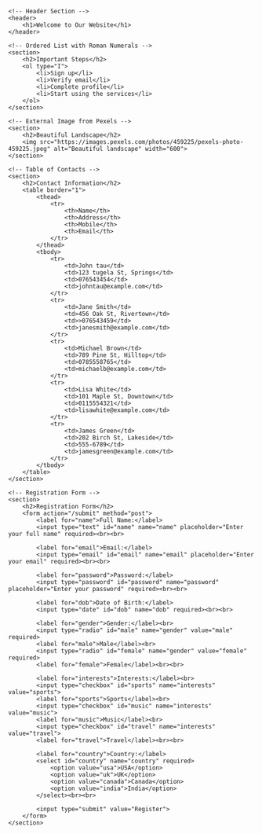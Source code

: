 <!DOCTYPE html>
<html lang="en">

<head>
    <meta charset="UTF-8">
    <meta name="viewport" content="width=device-width, initial-scale=1.0">
    <title>Advanced HTML5 Example</title>
</head>

<body>

    <!-- Header Section -->
    <header>
        <h1>Welcome to Our Website</h1>
    </header>

    <!-- Ordered List with Roman Numerals -->
    <section>
        <h2>Important Steps</h2>
        <ol type="I">
            <li>Sign up</li>
            <li>Verify email</li>
            <li>Complete profile</li>
            <li>Start using the services</li>
        </ol>
    </section>

    <!-- External Image from Pexels -->
    <section>
        <h2>Beautiful Landscape</h2>
        <img src="https://images.pexels.com/photos/459225/pexels-photo-459225.jpeg" alt="Beautiful landscape" width="600">
    </section>

    <!-- Table of Contacts -->
    <section>
        <h2>Contact Information</h2>
        <table border="1">
            <thead>
                <tr>
                    <th>Name</th>
                    <th>Address</th>
                    <th>Mobile</th>
                    <th>Email</th>
                </tr>
            </thead>
            <tbody>
                <tr>
                    <td>John tau</td>
                    <td>123 tugela St, Springs</td>
                    <td>076543454</td>
                    <td>johntau@example.com</td>
                </tr>
                <tr>
                    <td>Jane Smith</td>
                    <td>456 Oak St, Rivertown</td>
                    <td>>076543459</td>
                    <td>janesmith@example.com</td>
                </tr>
                <tr>
                    <td>Michael Brown</td>
                    <td>789 Pine St, Hilltop</td>
                    <td>0785558765</td>
                    <td>michaelb@example.com</td>
                </tr>
                <tr>
                    <td>Lisa White</td>
                    <td>101 Maple St, Downtown</td>
                    <td>0115554321</td>
                    <td>lisawhite@example.com</td>
                </tr>
                <tr>
                    <td>James Green</td>
                    <td>202 Birch St, Lakeside</td>
                    <td>555-6789</td>
                    <td>jamesgreen@example.com</td>
                </tr>
            </tbody>
        </table>
    </section>

    <!-- Registration Form -->
    <section>
        <h2>Registration Form</h2>
        <form action="/submit" method="post">
            <label for="name">Full Name:</label>
            <input type="text" id="name" name="name" placeholder="Enter your full name" required><br><br>

            <label for="email">Email:</label>
            <input type="email" id="email" name="email" placeholder="Enter your email" required><br><br>

            <label for="password">Password:</label>
            <input type="password" id="password" name="password" placeholder="Enter your password" required><br><br>

            <label for="dob">Date of Birth:</label>
            <input type="date" id="dob" name="dob" required><br><br>

            <label for="gender">Gender:</label><br>
            <input type="radio" id="male" name="gender" value="male" required>
            <label for="male">Male</label><br>
            <input type="radio" id="female" name="gender" value="female" required>
            <label for="female">Female</label><br><br>

            <label for="interests">Interests:</label><br>
            <input type="checkbox" id="sports" name="interests" value="sports">
            <label for="sports">Sports</label><br>
            <input type="checkbox" id="music" name="interests" value="music">
            <label for="music">Music</label><br>
            <input type="checkbox" id="travel" name="interests" value="travel">
            <label for="travel">Travel</label><br><br>

            <label for="country">Country:</label>
            <select id="country" name="country" required>
                <option value="usa">USA</option>
                <option value="uk">UK</option>
                <option value="canada">Canada</option>
                <option value="india">India</option>
            </select><br><br>

            <input type="submit" value="Register">
        </form>
    </section>

</body>

</html>

